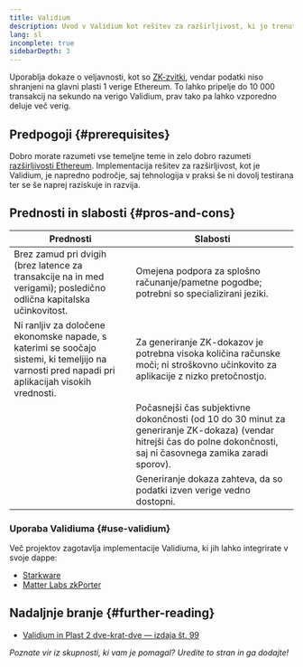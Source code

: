 ```yaml
---
title: Validium
description: Uvod v Validium kot rešitev za razširljivost, ki jo trenutno uporablja skupnost Ethereum.
lang: sl
incomplete: true
sidebarDepth: 3
---
```


Uporablja dokaze o veljavnosti, kot so [ZK-zvitki](/developers/docs/scaling/zk-rollups/), vendar podatki niso shranjeni na glavni plasti 1 verige Ethereum. To lahko pripelje do 10 000 transakcij na sekundo na verigo Validium, prav tako pa lahko vzporedno deluje več verig.

## Predpogoji {#prerequisites}

Dobro morate razumeti vse temeljne teme in zelo dobro razumeti [razširljivosti Ethereum](/developers/docs/scaling/). Implementacija rešitev za razširljivost, kot je Validium, je napredno področje, saj tehnologija v praksi še ni dovolj testirana ter se še naprej raziskuje in razvija.

## Prednosti in slabosti {#pros-and-cons}

| Prednosti                                                                                                                                       | Slabosti                                                                                                                                                               |
| ----------------------------------------------------------------------------------------------------------------------------------------------- | ---------------------------------------------------------------------------------------------------------------------------------------------------------------------- |
| Brez zamud pri dvigih (brez latence za transakcije na in med verigami); posledično odlična kapitalska učinkovitost.                             | Omejena podpora za splošno računanje/pametne pogodbe; potrebni so specializirani jeziki.                                                                               |
| Ni ranljiv za določene ekonomske napade, s katerimi se soočajo sistemi, ki temeljijo na varnosti pred napadi pri aplikacijah visokih vrednosti. | Za generiranje ZK-dokazov je potrebna visoka količina računske moči; ni stroškovno učinkovito za aplikacije z nizko pretočnostjo.                                      |
|                                                                                                                                                 | Počasnejši čas subjektivne dokončnosti (od 10 do 30 minut za generiranje ZK-dokaza) (vendar hitrejši čas do polne dokončnosti, saj ni časovnega zamika zaradi sporov). |
|                                                                                                                                                 | Generiranje dokaza zahteva, da so podatki izven verige vedno dostopni.                                                                                                 |

### Uporaba Validiuma {#use-validium}

Več projektov zagotavlja implementacije Validiuma, ki jih lahko integrirate v svoje dappe:

- [Starkware](https://starkware.co/)
- [Matter Labs zkPorter](https://matter-labs.io/)

## Nadaljnje branje {#further-reading}

- [Validium in Plast 2 dve-krat-dve — izdaja št. 99](https://www.buildblockchain.tech/newsletter/issues/no-99-validium-and-the-layer-2-two-by-two)

_Poznate vir iz skupnosti, ki vam je pomagal? Uredite to stran in ga dodajte!_
